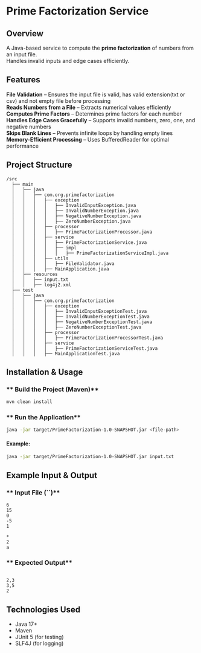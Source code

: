 # Prime Factorization Service

## Overview

A Java-based service to compute the **prime factorization** of numbers from an input file.\
Handles invalid inputs and edge cases efficiently.

## Features

 **File Validation** – Ensures the input file is valid, has valid extension(txt or csv) and not empty file before processing  
 **Reads Numbers from a File** – Extracts numerical values efficiently  
 **Computes Prime Factors** – Determines prime factors for each number  
 **Handles Edge Cases Gracefully** – Supports invalid numbers, zero, one, and negative numbers  
 **Skips Blank Lines** – Prevents infinite loops by handling empty lines  
 **Memory-Efficient Processing** – Uses BufferedReader for optimal performance

## Project Structure

```
/src
  ├── main
  │   ├── java
  │   │   ├── com.org.primefactorization
  │   │   │   ├── exception
  │   │   │   │   ├── InvalidInputException.java
  │   │   │   │   ├── InvalidNumberException.java
  │   │   │   │   ├── NegativeNumberException.java
  │   │   │   │   ├── ZeroNumberException.java
  │   │   │   ├── processor
  │   │   │   │   ├── PrimeFactorizationProcessor.java
  │   │   │   ├── service
  │   │   │   │   ├── PrimeFactorizationService.java
  │   │   │   │   ├── impl
  │   │   │   │   │   ├── PrimeFactorizationServiceImpl.java
  │   │   │   ├── utils
  │   │   │   │   ├── FileValidator.java
  │   │   │   ├── MainApplication.java
  │   ├── resources
  │   │   ├── input.txt
  │   │   ├── log4j2.xml
  ├── test
  │   ├── java
  │   │   ├── com.org.primefactorization
  │   │   │   ├── exception
  │   │   │   │   ├── InvalidInputExceptionTest.java
  │   │   │   │   ├── InvalidNumberExceptionTest.java
  │   │   │   │   ├── NegativeNumberExceptionTest.java
  │   │   │   │   ├── ZeroNumberExceptionTest.java
  │   │   │   ├── processor
  │   │   │   │   ├── PrimeFactorizationProcessorTest.java
  │   │   │   ├── service
  │   │   │   │   ├── PrimeFactorizationServiceTest.java
  │   │   │   ├── MainApplicationTest.java
```

## Installation & Usage

### ** Build the Project (Maven)**

```sh
mvn clean install
```

### ** Run the Application**

```sh
java -jar target/PrimeFactorization-1.0-SNAPSHOT.jar <file-path>
```

#### **Example:**

```sh
java -jar target/PrimeFactorization-1.0-SNAPSHOT.jar input.txt
```

## Example Input & Output

### ** Input File (**``**)**

```
6
15
0
-5
1

*
2
a
```

### ** Expected Output**

```

2,3
3,5
2
```

## Technologies Used

- Java 17+
- Maven
- JUnit 5 (for testing)
- SLF4J (for logging)

